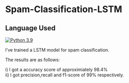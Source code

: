 # Spam-Classification-LSTM

## Language Used

[![Python 3.9](https://img.shields.io/badge/python-3.9-blue.svg)](https://www.python.org/downloads/release/python-390/)

I've trained a LSTM model for spam classification.

The results are as follows:

i) I got a accuracy score of approximiately 98.4% <br>
ii) I got precision,recall and f1-score of 99% respectively.

